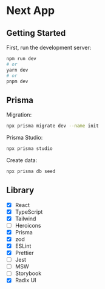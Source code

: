 # Next App

## Getting Started

First, run the development server:

```bash
npm run dev
# or
yarn dev
# or
pnpm dev
```

## Prisma

Migration:

```bash
npx prisma migrate dev --name init
```

Prisma Studio:

```bash
npx prisma studio
```

Create data:

```bash
npx prisma db seed
```

## Library

- [x] React
- [x] TypeScript
- [x] Tailwind
- [ ] Heroicons
- [x] Prisma
- [x] zod
- [x] ESLint
- [x] Prettier
- [ ] Jest
- [ ] MSW
- [ ] Storybook
- [x] Radix UI
